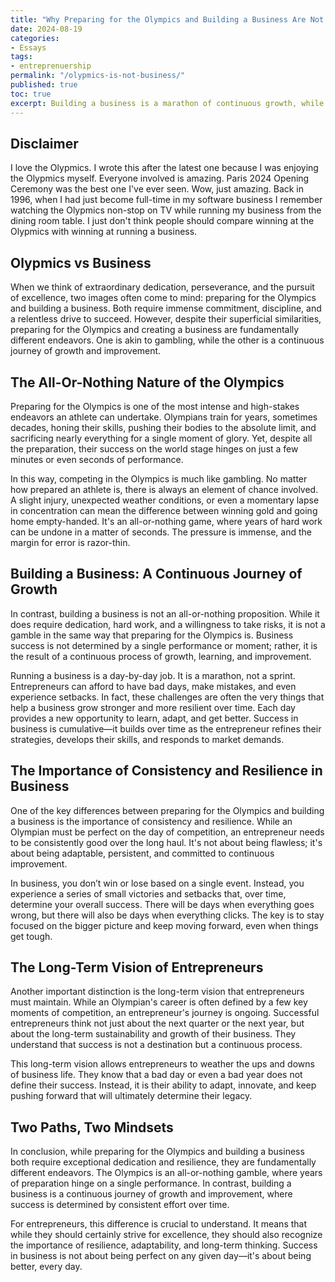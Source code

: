```yaml
---
title: "Why Preparing for the Olympics and Building a Business Are Not the Same"
date: 2024-08-19
categories:
- Essays
tags:
- entreprenuership
permalink: "/olypmics-is-not-business/"
published: true
toc: true
excerpt: Building a business is a marathon of continuous growth, while preparing for the Olympics is a high-stakes gamble where years of effort can hinge on a single moment.
---
```

## Disclaimer
I love the Olypmics. I wrote this after the latest one because I was enjoying the Olypmics myself. Everyone involved is amazing. Paris 2024 Opening Ceremony was the best one I've ever seen. Wow, just amazing. Back in 1996, when I had just become full-time in my software business I remember watching the Olypmics non-stop on TV while running my business from the dining room table. I just don't think people should compare winning at the Olypmics with winning at running a business.

## Olypmics vs Business
When we think of extraordinary dedication, perseverance, and the pursuit of excellence, two images often come to mind: preparing for the Olympics and building a business. Both require immense commitment, discipline, and a relentless drive to succeed. However, despite their superficial similarities, preparing for the Olympics and creating a business are fundamentally different endeavors. One is akin to gambling, while the other is a continuous journey of growth and improvement. 

## The All-Or-Nothing Nature of the Olympics

Preparing for the Olympics is one of the most intense and high-stakes endeavors an athlete can undertake. Olympians train for years, sometimes decades, honing their skills, pushing their bodies to the absolute limit, and sacrificing nearly everything for a single moment of glory. Yet, despite all the preparation, their success on the world stage hinges on just a few minutes or even seconds of performance.

In this way, competing in the Olympics is much like gambling. No matter how prepared an athlete is, there is always an element of chance involved. A slight injury, unexpected weather conditions, or even a momentary lapse in concentration can mean the difference between winning gold and going home empty-handed. It's an all-or-nothing game, where years of hard work can be undone in a matter of seconds. The pressure is immense, and the margin for error is razor-thin.

## Building a Business: A Continuous Journey of Growth

In contrast, building a business is not an all-or-nothing proposition. While it does require dedication, hard work, and a willingness to take risks, it is not a gamble in the same way that preparing for the Olympics is. Business success is not determined by a single performance or moment; rather, it is the result of a continuous process of growth, learning, and improvement.

Running a business is a day-by-day job. It is a marathon, not a sprint. Entrepreneurs can afford to have bad days, make mistakes, and even experience setbacks. In fact, these challenges are often the very things that help a business grow stronger and more resilient over time. Each day provides a new opportunity to learn, adapt, and get better. Success in business is cumulative—it builds over time as the entrepreneur refines their strategies, develops their skills, and responds to market demands.

## The Importance of Consistency and Resilience in Business

One of the key differences between preparing for the Olympics and building a business is the importance of consistency and resilience. While an Olympian must be perfect on the day of competition, an entrepreneur needs to be consistently good over the long haul. It's not about being flawless; it's about being adaptable, persistent, and committed to continuous improvement.

In business, you don’t win or lose based on a single event. Instead, you experience a series of small victories and setbacks that, over time, determine your overall success. There will be days when everything goes wrong, but there will also be days when everything clicks. The key is to stay focused on the bigger picture and keep moving forward, even when things get tough.

## The Long-Term Vision of Entrepreneurs

Another important distinction is the long-term vision that entrepreneurs must maintain. While an Olympian's career is often defined by a few key moments of competition, an entrepreneur's journey is ongoing. Successful entrepreneurs think not just about the next quarter or the next year, but about the long-term sustainability and growth of their business. They understand that success is not a destination but a continuous process.

This long-term vision allows entrepreneurs to weather the ups and downs of business life. They know that a bad day or even a bad year does not define their success. Instead, it is their ability to adapt, innovate, and keep pushing forward that will ultimately determine their legacy.

## Two Paths, Two Mindsets

In conclusion, while preparing for the Olympics and building a business both require exceptional dedication and resilience, they are fundamentally different endeavors. The Olympics is an all-or-nothing gamble, where years of preparation hinge on a single performance. In contrast, building a business is a continuous journey of growth and improvement, where success is determined by consistent effort over time.

For entrepreneurs, this difference is crucial to understand. It means that while they should certainly strive for excellence, they should also recognize the importance of resilience, adaptability, and long-term thinking. Success in business is not about being perfect on any given day—it's about being better, every day.
